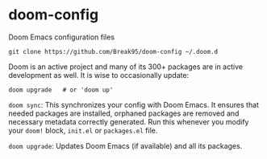 # doom-config
Doom Emacs configuration files

``` 
git clone https://github.com/Break95/doom-config ~/.doom.d
```
Doom is an active project and many of its 300+ packages are in active development as well. It is wise to occasionally update:

```
doom upgrade   # or 'doom up'
```

`doom sync`: This synchronizes your config with Doom Emacs. It ensures that needed packages are installed, orphaned packages are removed and necessary metadata correctly generated. Run this whenever you modify your `doom!` block, `init.el` or `packages.el` file.

`doom upgrade`: Updates Doom Emacs (if available) and all its packages.
